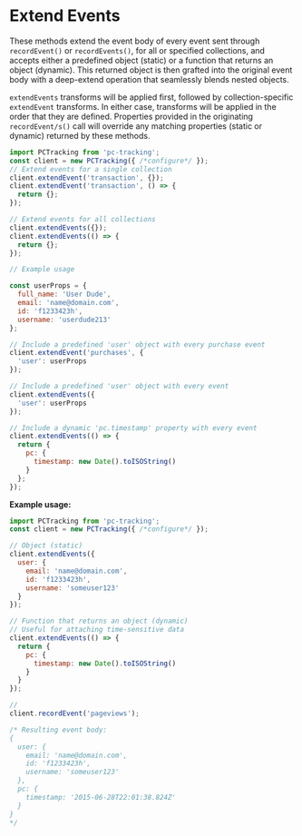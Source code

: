 # Extend Events

These methods extend the event body of every event sent through `recordEvent()` or `recordEvents()`, for all or specified collections, and accepts either a predefined object (static) or a function that returns an object (dynamic). This returned object is then grafted into the original event body with a deep-extend operation that seamlessly blends nested objects.

`extendEvents` transforms will be applied first, followed by collection-specific `extendEvent` transforms. In either case, transforms will be applied in the order that they are defined. Properties provided in the originating `recordEvent/s()` call will override any matching properties (static or dynamic) returned by these methods.

```javascript
import PCTracking from 'pc-tracking';
const client = new PCTracking({ /*configure*/ });
// Extend events for a single collection
client.extendEvent('transaction', {});
client.extendEvent('transaction', () => {
  return {};
});

// Extend events for all collections
client.extendEvents({});
client.extendEvents(() => {
  return {};
});

// Example usage

const userProps = {
  full_name: 'User Dude',
  email: 'name@domain.com',
  id: 'f1233423h',
  username: 'userdude213'
};

// Include a predefined 'user' object with every purchase event
client.extendEvent('purchases', {
  'user': userProps
});

// Include a predefined 'user' object with every event
client.extendEvents({
  'user': userProps
});

// Include a dynamic 'pc.timestamp' property with every event
client.extendEvents(() => {
  return {
    pc: {
      timestamp: new Date().toISOString()
    }
  };
});
```

**Example usage:**

```javascript
import PCTracking from 'pc-tracking';
const client = new PCTracking({ /*configure*/ });

// Object (static)
client.extendEvents({
  user: {
    email: 'name@domain.com',
    id: 'f1233423h',
    username: 'someuser123'
  }
});

// Function that returns an object (dynamic)
// Useful for attaching time-sensitive data
client.extendEvents(() => {
  return {
    pc: {
      timestamp: new Date().toISOString()
    }
  }
});

//
client.recordEvent('pageviews');

/* Resulting event body:
{
  user: {
    email: 'name@domain.com',
    id: 'f1233423h',
    username: 'someuser123'
  },
  pc: {
    timestamp: '2015-06-28T22:01:38.824Z'
  }
}
*/
```
